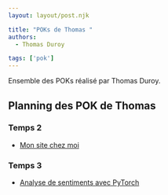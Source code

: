 ```yaml
---
layout: layout/post.njk

title: "POKs de Thomas "
authors:
  - Thomas Duroy

tags: ['pok']
---
```


<!-- Début Résumé -->

Ensemble des POKs réalisé par Thomas Duroy.
  
<!-- Fin résumé -->

## Planning des POK de Thomas

### Temps 2

- [Mon site chez moi](./POK_2)

### Temps 3

- [Analyse de sentiments avec PyTorch](./POK_3)
